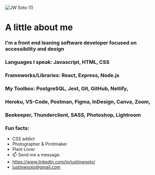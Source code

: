 
![JW Soto (1)](https://user-images.githubusercontent.com/83792867/152656749-429ad2ca-655c-4418-a45d-4feaa6887b96.png)




# A little about me 
### I'm a front end leaning software developer focused on accessibility and design
### Languages I speak: Javascript, HTML, CSS
### Frameworks/Libraries: React, Express, Node.js
### My Toolbox: PostgreSQL, Jest, Git, GitHub, Netlify,
### Heroku, VS-Code, Postman, Figma, InDesign, Canva, Zoom,
### Beekeeper, Thunderclient, SASS, Photoshop, Lightroom
### Fun facts:
- CSS addict 
- Photographer & Printmaker
- Plant Lover   
- 📫 Send me a message:
-  https://www.linkedin.com/in/justinwsoto/ 
-  justinwsoto@gmail.com

